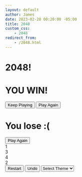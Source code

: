 ```yaml
---
layout: default
author: James
date: 2023-02-28 00:20:00 -05:00
title: 2048
custom_css: 
    - 2048
redirect_from:
    - /2048.html
---
```

<div class="grid-title">
    <div id="title">
        <h1>2048!</h1>
    </div>
    <div id="score">
    </div>
</div>
<div class="grid-container" id='gameboard'>
    <div id = "win">
        <div> 
            <h1>YOU WIN!</h1>
            <button class = "popup-button" onclick="keepPlaying()">Keep Playing</button>
            <button class = "popup-button" onclick="initialize()">Play Again</button>
        </div>
    </div>
    <div id = "lose">
        <div>
            <h1>You lose :(</h1>
            <button class = "popup-button" onclick="initialize()">Play Again</button>
        </div>
    </div>
    <div class="grid-box">
        <div class="grid-row">
            <div class="grid-cell">
                <div class="grid-text">1</div>
            </div>
            <div class="grid-cell">
                <div class="grid-text"></div>
            </div>
            <div class="grid-cell">
                <div class="grid-text">3</div>
            </div>
            <div class="grid-cell">
                <div class="grid-text">4</div>
            </div>
        </div>
        <div class="grid-row">
            <div class="grid-cell">
                <div class="grid-text"></div>
            </div>
            <div class="grid-cell">
                <div class="grid-text">2</div>
            </div>
            <div class="grid-cell">
                <div class="grid-text"></div>
            </div>
            <div class="grid-cell">
                <div class="grid-text"></div>
            </div>
        </div>
        <div class="grid-row">
            <div class="grid-cell">
                <div class="grid-text"></div>
            </div>
            <div class="grid-cell">
                <div class="grid-text"></div>
            </div>
            <div class="grid-cell">
                <div class="grid-text"></div>
            </div>
            <div class="grid-cell">
                <div class="grid-text"></div>
            </div>
        </div>
        <div class="grid-row">
            <div class="grid-cell">
                <div class="grid-text"></div>
            </div>
            <div class="grid-cell">
                <div class="grid-text"></div>
            </div>
            <div class="grid-cell">
                <div class="grid-text"></div>
            </div>
            <div class="grid-cell">
                <div class="grid-text"></div>
            </div>
        </div>
    </div>
</div>
<div id="bottom-buttons">
    <button onclick="initialize()">Restart</button>
    <button onclick="undo()">Undo</button>
    <select id="theme-selector" onchange="changeTheme(this)">
        <option value="">Select Theme</option>
        <option value="standard">Standard</option>
        <option value="gradient">Rainbow</option>
        <option value="salmon-sushi">Sushi Salmon</option>
        <option value="seabreeze">Seabreeze</option>
        <option value="school">School Books</option>
        <option value="margarita">Marguerita</option>
        <option value="palette">Crazy</option>
    </select>
</div>
<script type="text/javascript" src="{{ site.baseurl }}/assets/js/2048.js" onload="initialize()"></script>
